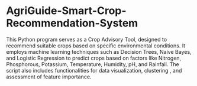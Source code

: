 # AgriGuide-Smart-Crop-Recommendation-System

This Python program serves as a Crop Advisory Tool, designed to recommend suitable crops based on specific environmental conditions. It employs machine learning techniques such as Decision Trees, Naive Bayes, and Logistic Regression to predict crops based on factors like Nitrogen, Phosphorous, Potassium, Temperature, Humidity, pH, and Rainfall. The script also includes functionalities for data visualization, clustering , and assessment of feature importance.
